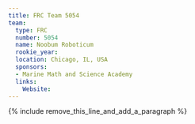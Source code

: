 ```yaml
---
title: FRC Team 5054
team:
  type: FRC
  number: 5054
  name: Noobum Roboticum
  rookie_year:
  location: Chicago, IL, USA
  sponsors:
  - Marine Math and Science Academy
  links:
    Website:
---
```


{% include remove_this_line_and_add_a_paragraph %}